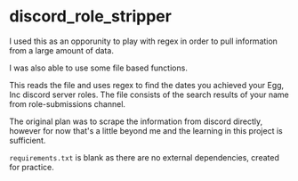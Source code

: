 # discord_role_stripper

I used this as an opporunity to play with regex in order to pull information from a large amount of data.

I was also able to use some file based functions.

This reads the file and uses regex to find the dates you achieved your Egg, Inc discord server roles.
The file consists of the search results of your name from role-submissions channel.

The original plan was to scrape the information from discord directly, however for now that's a little beyond me and the learning in this project is sufficient.

`requirements.txt` is blank as there are no external dependencies, created for practice.
